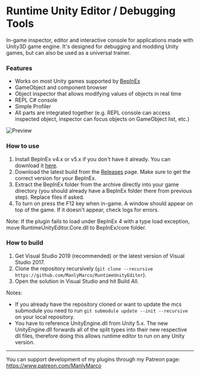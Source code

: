 # Runtime Unity Editor / Debugging Tools
In-game inspector, editor and interactive console for applications made with Unity3D game engine. It's designed for debugging and modding Unity games, but can also be used as a universal trainer.

### Features
- Works on most Unity games supported by [BepInEx](https://github.com/BepInEx/BepInEx)
- GameObject and component browser
- Object inspector that allows modifying values of objects in real time
- REPL C# console
- Simple Profiler
- All parts are integrated together (e.g. REPL console can access inspected object, inspector can focus objects on GameObject list, etc.)

![Preview](https://user-images.githubusercontent.com/39247311/190878696-b1d26b1e-d205-4ae1-88f8-294057595a5a.png)

### How to use
1. Install BepInEx v4.x or v5.x if you don't have it already. You can download it [here](https://github.com/BepInEx/BepInEx
).
2. Download the latest build from the [Releases](https://github.com/ManlyMarco/RuntimeUnityEditor/releases) page. Make sure to get the correct version for your BepInEx.
3. Extract the BepInEx folder from the archive directly into your game directory (you should already have a BepInEx folder there from previous step). Replace files if asked.
4. To turn on press the F12 key when in-game. A window should appear on top of the game. If it doesn't appear, check logs for errors.

Note: If the plugin fails to load under BepInEx 4 with a type load exception, move RuntimeUnityEditor.Core.dll to BepInEx/core folder.

### How to build
1. Get Visual Studio 2019 (recommended) or the latest version of Visual Studio 2017.
2. Clone the repository recursively (`git clone --recursive https://github.com/ManlyMarco/RuntimeUnityEditor`). 
3. Open the solution in Visual Studio and hit Build All.

Notes:
- If you already have the repository cloned or want to update the mcs submodule you need to run `git submodule update --init --recursive` on your local repository.
- You have to reference UnityEngine.dll from Unity 5.x. The new UnityEngine.dll forwards all of the split types into their new respective dll files, therefore doing this allows runtime editor to run on any Unity version.

---

You can support development of my plugins through my Patreon page: https://www.patreon.com/ManlyMarco
